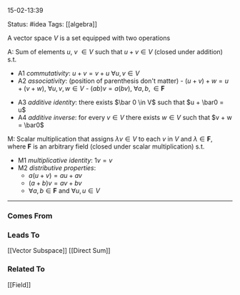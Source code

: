 15-02-13:39

Status: #idea
Tags: [[algebra]]

A vector space $V$ is a set equipped with two operations

A:  Sum of elements $u$, $v$ $\in V$ such that $u + v \in V$ (closed under addition) s.t.

- A1 *commutativity*:  $u + v = v + u$  $\forall u, v \in V$ 
- A2 *associativity*: (position of parenthesis don't matter)
	  - $(u+v)+w = u+(v+w)$,  $\forall u, v, w \in V$
	  - $(ab)v = a(bv)$,  $\forall a, b, \in \mathbf{F}$
* A3 *additive identity*: there exists $\bar 0 \in V$ such that $u + \bar0 = u$
* A4 *additive inverse*: for every $v\in V$ there exists $w \in V$ such that $v + w = \bar0$

M: Scalar multiplication that assigns $\lambda v \in V$ to each $v$ in $V$ and $\lambda \in \mathbf{F}$, where $\mathbf{F}$ is an arbitrary field (closed under scalar multiplication) s.t.

* M1 *multiplicative identity*: $1v = v$
* M2 *distributive properties*:
    - $a(u + v) = au + av$
    - $(a+b)v = av + bv$ 
    - $\forall a, b \in \mathbf{F}$ and $\forall u, u \in V$
	
---

### Comes From

### Leads To

[[Vector Subspace]]
[[Direct Sum]]

### Related To

[[Field]]
